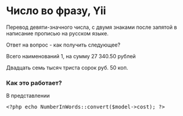 <h1>Число во фразу, Yii</h1>

Перевод девяти-значного числа, с двумя знаками после запятой
в написание прописью на русском языке.

Ответ на вопрос - как получить следующее?

Всего наименований 1, на сумму 27 340.50 рублей

Двадцать семь тысяч триста сорок руб. 50 коп.

<h3>Как это работает?</h3>

В представлении

<pre>
&lt;?php echo NumberInWords::convert($model-&gt;cost); ?&gt;
</pre>
